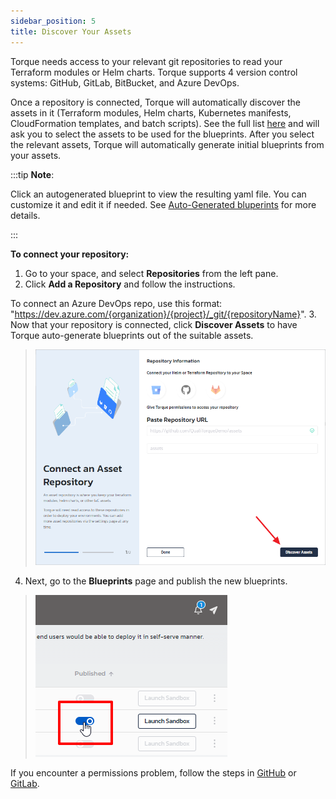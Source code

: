 ```yaml
---
sidebar_position: 5
title: Discover Your Assets
---
```


Torque needs access to your relevant git repositories to read your Terraform modules or Helm charts.
Torque supports 4 version control systems: GitHub, GitLab, BitBucket, and Azure DevOps.

Once a repository is connected, Torque will automatically discover the assets in it (Terraform modules, Helm charts, Kubernetes manifests, CloudFormation templates, and batch scripts). See the full list [here](/overview/supported-platforms.md) and will ask you to select the assets to be used for the blueprints. After you select the relevant assets, Torque will automatically generate initial blueprints from your assets.

:::tip __Note__:

Click an autogenerated blueprint to view the resulting yaml file. You can customize it and edit it if needed. See [Auto-Generated bluperints](/blueprint-designer-guide/Autogenerated%20Blueprints.md) for more details.

:::

**To connect your repository:**
1. Go to your space, and select __Repositories__ from the left pane. 
2. Click **Add a Repository** and follow the instructions.

  To connect an Azure DevOps repo, use this format: "https://dev.azure.com/{organization}/{project}/_git/{repositoryName}".
3. Now that your repository is connected, click __Discover Assets__ to have Torque auto-generate blueprints out of the suitable assets.
  > ![Locale Dropdown](/img/discover-assets-2.png)
4. Next, go to the __Blueprints__ page and publish the new blueprints.
  > ![Locale Dropdown](/img/publish-blueprint.png)

   If you encounter a permissions problem, follow the steps in [GitHub](/admin-guide/source-control-github) or [GitLab](/admin-guide/source-control-gitlab).